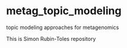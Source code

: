 # metag_topic_modeling
topic modeling approaches for metagenomics

This is Simon Rubin-Toles repository
